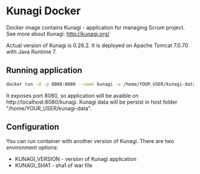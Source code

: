 # Kunagi Docker
Docker image contains Kunagi - application for managing Scrum project.
See more about Kunagi: http://kunagi.org/

Actual version of Kunagi is 0.26.2.
It is deployed on Apache Tomcat 7.0.70 with Java Runtime 7.

## Running application
```sh
docker run -d -p 8080:8080 --name kunagi -v /home/YOUR_USER/kunagi-data:/usr/local/tomcat/webapps/kunagi-data speedlog/kunagi-docker
```
It exposes port 8080, so application will be avaible on http://localhost:8080/kunagi. Kunagi data will be persist in host folder "/home/YOUR_USER/kunagi-data".

## Configuration
You can run container with another version of Kunagi. There are two environment options:
* KUNAGI_VERSION - version of Kunagi application
* KUNAGI_SHA1 - sha1 of war file

